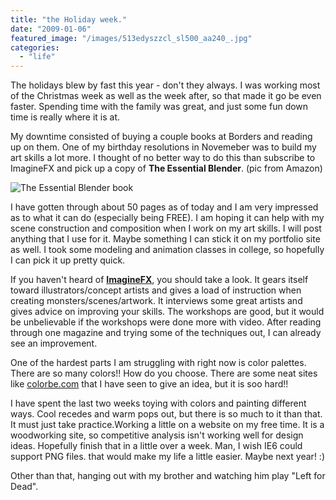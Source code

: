 ```yaml
---
title: "the Holiday week."
date: "2009-01-06"
featured_image: "/images/513edyszzcl_sl500_aa240_.jpg"
categories: 
  - "life"
---
```


The holidays blew by fast this year - don't they always. I was working most of the Christmas week as well as the week after, so that made it go be even faster. Spending time with the family was great, and just some fun down time is really where it is at.

My downtime consisted of buying a couple books at Borders and reading up on them. One of my birthday resolutions in Novemeber was to build my art skills a lot more. I thought of no better way to do this than subscribe to ImagineFX and pick up a copy of **The Essential Blender**. (pic from Amazon)

![The Essential Blender book](/images/513edyszzcl_sl500_aa240_.jpg "The Essential Blender book")

I have gotten through about 50 pages as of today and I am very impressed as to what it can do (especially being FREE). I am hoping it can help with my scene construction and composition when I work on my art skills. I will post anything that I use for it. Maybe something I can stick it on my portfolio site as well. I took some modeling and animation classes in college, so hopefully I can pick it up pretty quick.

If you haven't heard of [**ImagineFX**](http://www.imaginefx.com/ "ImagineFX"), you should take a look. It gears itself toward illustrators/concept artists and gives a load of instruction when creating monsters/scenes/artwork. It interviews some great artists and gives advice on improving your skills. The workshops are good, but it would be unbelievable if the workshops were done more with video. After reading through one magazine and trying some of the techniques out, I can already see an improvement.

One of the hardest parts I am struggling with right now is color palettes. There are so many colors!! How do you choose. There are some neat sites like [colorbe.com](http://colorbe.com "colorbe") that I have seen to give an idea, but it is soo hard!!

I have spent the last two weeks toying with colors and painting different ways. Cool recedes and warm pops out, but there is so much to it than that. It must just take practice.Working a little on a website on my free time. It is a woodworking site, so competitive analysis isn't working well for design ideas. Hopefully finish that in a little over a week. Man, I wish IE6 could support PNG files. that would make my life a little easier. Maybe next year! :)

Other than that, hanging out with my brother and watching him play "Left for Dead".
